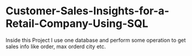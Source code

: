 # Customer-Sales-Insights-for-a-Retail-Company-Using-SQL
Inside this Project I use one database and perform some operation to get sales info like order, max orderd city etc.

